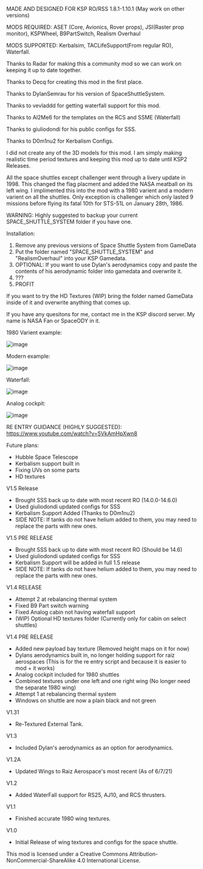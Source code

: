 MADE AND DESIGNED FOR KSP RO/RSS 1.8.1-1.10.1 (May work on other versions)

MODS REQUIRED: ASET (Core, Avionics, Rover props), JSI(Raster prop monitor), KSPWheel, B9PartSwitch, Realism Overhaul

MODS SUPPORTED: Kerbalsim, TACLifeSupport(From regular RO), Waterfall.

Thanks to Radar for making this a community mod so we can work on keeping it up to date together.

Thanks to Decq for creating this mod in the first place.

Thanks to DylanSemrau for his version of SpaceShuttleSystem.

Thanks to vevladdd for getting waterfall support for this mod.

Thanks to Al2Me6 for the templates on the RCS and SSME (Waterfall)

Thanks to giuliodondi for his public configs for SSS.

Thanks to D0m1nu2 for Kerbalism Configs.

I did not create any of the 3D models for this mod. I am simply making realistic time period textures and keeping this mod up to date until KSP2 Releases.

All the space shuttles except challenger went through a livery update in 1998. This changed the flag placment and added the NASA meatball on its left wing. I implimented this into the mod with a 1980 varient and a modern varient on all the shuttles. Only exception is challenger which only lasted 9 missions before flying its fatal 10th for STS-51L on January 28th, 1986.

WARNING: Highly suggested to backup your current SPACE_SHUTTLE_SYSTEM folder if you have one.

Installation: 
1. Remove any previous versions of Space Shuttle System from GameData
2. Put the folder named "SPACE_SHUTTLE_SYSTEM" and "RealismOverhaul" into your KSP Gamedata.
3. OPTIONAL: If you want to use Dylan's aerodynamics copy and paste the contents of his aerodynamic folder into gamedata and overwrite it.
4. ???
5. PROFIT

If you want to try the HD Textures (WIP) bring the folder named GameData inside of it and overwrite anything that comes up.


If you have any quesitons for me, contact me in the KSP discord server. My name is NASA Fan or SpaceODY in it.

1980 Varient example:

![image](https://user-images.githubusercontent.com/77604027/125873830-b5fb5244-7fab-4072-9ce4-8dfdba49dc01.png)


Modern example:

![image](https://user-images.githubusercontent.com/77604027/125873844-907d5fb8-f30a-40bc-96b8-f07317793b5c.png)


Waterfall:

![image](https://user-images.githubusercontent.com/77604027/119230950-20c4a480-bae4-11eb-84ee-97c4ff28bbe4.png)

Analog cockpit:

![image](https://user-images.githubusercontent.com/77604027/125873852-e1723aa5-1a5b-4074-b5c0-00f2511f0817.png)


RE ENTRY GUIDANCE (HIGHLY SUGGESTED): https://www.youtube.com/watch?v=5VkAmHpXwn8


Future plans:
- Hubble Space Telescope
- Kerbalism support built in
- Fixing UVs on some parts
- HD textures

V1.5 Release
- Brought SSS back up to date with most recent RO (14.0.0-14.6.0)
- Used giuliodondi updated configs for SSS
- Kerbalism Support Added (Thanks to D0m1nu2)
- SIDE NOTE: If tanks do not have helium added to them, you may need to replace the parts with new ones.

V1.5 PRE RELEASE
- Brought SSS back up to date with most recent RO (Should be 14.6)
- Used giuliodondi updated configs for SSS
- Kerbalism Support will be added in full 1.5 release
- SIDE NOTE: If tanks do not have helium added to them, you may need to replace the parts with new ones.

V1.4 RELEASE
- Attempt 2 at rebalancing thermal system
- Fixed B9 Part switch warning
- Fixed Analog cabin not having waterfall support
- (WIP) Optional HD textures folder (Currently only for cabin on select shuttles)

V1.4 PRE RELEASE
- Added new payload bay texture (Removed height maps on it for now)
- Dylans aerodynamics built in, no longer holding support for raiz aerospaces (This is for the re entry script and because it is easier to mod + it works)
- Analog cockpit included for 1980 shuttles
- Combined textures under one left and one right wing (No longer need the separate 1980 wing)
- Attempt 1 at rebalancing thermal system
- Windows on shuttle are now a plain black and not green

V1.31
- Re-Textured External Tank.

V1.3
- Included Dylan's aerodynamics as an option for aerodynamics.

V1.2A
- Updated Wings to Raiz Aerospace's most recent (As of 6/7/21)

V1.2

- Added WaterFall support for RS25, AJ10, and RCS thrusters.

V1.1

- Finished accurate 1980 wing textures.


V1.0

- Initial Release of wing textures and configs for the space shuttle.


This mod is licensed under a Creative Commons Attribution-NonCommercial-ShareAlike 4.0 International License.
